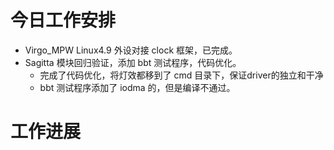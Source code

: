 



# 今日工作安排
- Virgo_MPW Linux4.9 外设对接 clock 框架，已完成。
- Sagitta 模块回归验证，添加 bbt 测试程序，代码优化。
	- 完成了代码优化，将灯效都移到了 cmd 目录下，保证driver的独立和干净
	- bbt 测试程序添加了 iodma 的，但是编译不通过。


# 工作进展




